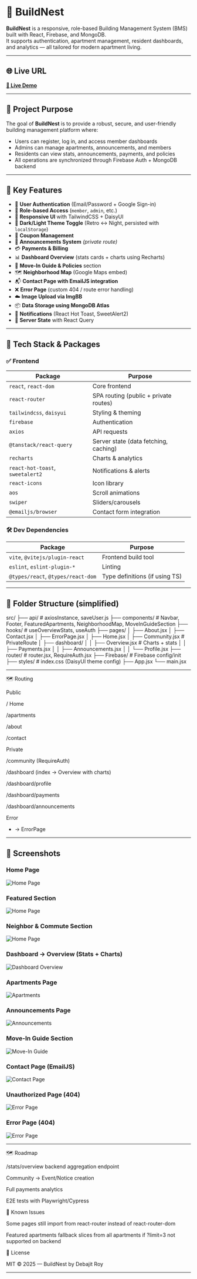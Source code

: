 # 🏢 BuildNest

**BuildNest** is a responsive, role-based Building Management System (BMS) built with React, Firebase, and MongoDB.  
It supports authentication, apartment management, resident dashboards, and analytics — all tailored for modern apartment living.

---

## 🌐 Live URL
**[🔗 Live Demo](https://buildnest-d8c3f.web.app)**  

---

## 🎯 Project Purpose
The goal of **BuildNest** is to provide a robust, secure, and user-friendly building management platform where:
- Users can register, log in, and access member dashboards
- Admins can manage apartments, announcements, and members
- Residents can view stats, announcements, payments, and policies
- All operations are synchronized through Firebase Auth + MongoDB backend

---

## 🚀 Key Features

- 🔐 **User Authentication** (Email/Password + Google Sign-in)
- 🧠 **Role-based Access** (`member`, `admin`, etc.)
- 🎨 **Responsive UI** with TailwindCSS + DaisyUI
- 🌙 **Dark/Light Theme Toggle** (Retro ↔ Night, persisted with `localStorage`)
- 🧾 **Coupon Management**
- 📢 **Announcements System** *(private route)*
- 💳 **Payments & Billing**
- 📊 **Dashboard Overview** (stats cards + charts using Recharts)
- 🏡 **Move-In Guide & Policies** section
- 🗺️ **Neighborhood Map** (Google Maps embed)
- 📬 **Contact Page with EmailJS integration**
- ❌ **Error Page** (custom 404 / route error handling)
- ☁️ **Image Upload via ImgBB**
- 📦 **Data Storage using MongoDB Atlas**
- 💬 **Notifications** (React Hot Toast, SweetAlert2)
- 📡 **Server State** with React Query

---

## 🧰 Tech Stack & Packages

### ✅ Frontend
| Package | Purpose |
|--------|---------|
| `react`, `react-dom` | Core frontend |
| `react-router` | SPA routing (public + private routes) |
| `tailwindcss`, `daisyui` | Styling & theming |
| `firebase` | Authentication |
| `axios` | API requests |
| `@tanstack/react-query` | Server state (data fetching, caching) |
| `recharts` | Charts & analytics |
| `react-hot-toast`, `sweetalert2` | Notifications & alerts |
| `react-icons` | Icon library |
| `aos` | Scroll animations |
| `swiper` | Sliders/carousels |
| `@emailjs/browser` | Contact form integration |

### 🛠️ Dev Dependencies
| Package | Purpose |
|--------|---------|
| `vite`, `@vitejs/plugin-react` | Frontend build tool |
| `eslint`, `eslint-plugin-*` | Linting |
| `@types/react`, `@types/react-dom` | Type definitions (if using TS) |

---

## 📁 Folder Structure (simplified)

src/
├── api/ # axiosInstance, saveUser.js
├── components/ # Navbar, Footer, FeaturedApartments, NeighborhoodMap, MoveInGuideSection
├── hooks/ # useOverviewStats, useAuth
├── pages/
│ ├── About.jsx
│ ├── Contact.jsx
│ ├── ErrorPage.jsx
│ ├── Home.jsx
│ ├── Community.jsx # PrivateRoute
│ ├── dashboard/
│ │ ├── Overview.jsx # Charts + stats
│ │ ├── Payments.jsx
│ │ ├── Announcements.jsx
│ │ └── Profile.jsx
├── router/ # router.jsx, RequireAuth.jsx
├── Firebase/ # Firebase config/init
├── styles/ # index.css (DaisyUI theme config)
├── App.jsx
└── main.jsx

---

🗺️ Routing

Public

/ Home

/apartments

/about

/contact

Private

/community (RequireAuth)

/dashboard (index → Overview with charts)

/dashboard/profile

/dashboard/payments

/dashboard/announcements

Error

* → ErrorPage

---

## 📸 Screenshots

### Home Page  
![Home Page](./docs/screenshots/home.png)

### Featured Section  
![Home Page](./docs/screenshots/featured.png)

### Neighbor & Commute Section  
![Home Page](./docs/screenshots/neighbor&commute.png)

### Dashboard → Overview (Stats + Charts)  
![Dashboard Overview](./docs/screenshots/dashboard-overview.png)

### Apartments Page  
![Apartments](./docs/screenshots/apartments.png)

### Announcements Page  
![Announcements](./docs/screenshots/announcements.png)

### Move-In Guide Section  
![Move-In Guide](./docs/screenshots/move-in-guide.png)

### Contact Page (EmailJS)  
![Contact Page](./docs/screenshots/contact.png)

### Unauthorized Page (404)  
![Error Page](./docs/screenshots/unauthorized.png)

### Error Page (404)  
![Error Page](./docs/screenshots/error.png)

---

🗺️ Roadmap

 /stats/overview backend aggregation endpoint

 Community → Event/Notice creation

 Full payments analytics

 E2E tests with Playwright/Cypress

🐞 Known Issues

Some pages still import from react-router instead of react-router-dom

Featured apartments fallback slices from all apartments if ?limit=3 not supported on backend

📄 License

MIT © 2025 — BuildNest by Debajit Roy


---